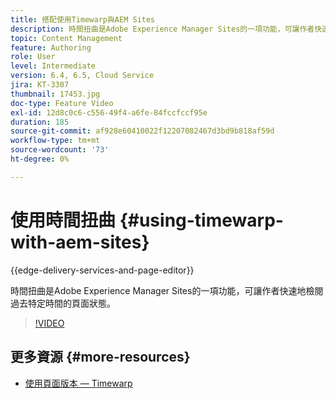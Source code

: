 ```yaml
---
title: 搭配使用Timewarp與AEM Sites
description: 時間扭曲是Adobe Experience Manager Sites的一項功能，可讓作者快速地檢閱過去特定時間的頁面狀態。
topic: Content Management
feature: Authoring
role: User
level: Intermediate
version: 6.4, 6.5, Cloud Service
jira: KT-3307
thumbnail: 17453.jpg
doc-type: Feature Video
exl-id: 12d8c0c6-c556-49f4-a6fe-84fccfccf95e
duration: 185
source-git-commit: af928e60410022f12207082467d3bd9b818af59d
workflow-type: tm+mt
source-wordcount: '73'
ht-degree: 0%

---
```


# 使用時間扭曲 {#using-timewarp-with-aem-sites}

{{edge-delivery-services-and-page-editor}}

時間扭曲是Adobe Experience Manager Sites的一項功能，可讓作者快速地檢閱過去特定時間的頁面狀態。

>[!VIDEO](https://video.tv.adobe.com/v/17453?quality=12&learn=on)

## 更多資源 {#more-resources}

* [使用頁面版本 — Timewarp](https://experienceleague.adobe.com/docs/experience-manager-cloud-service/sites/authoring/features/page-versions.html)
